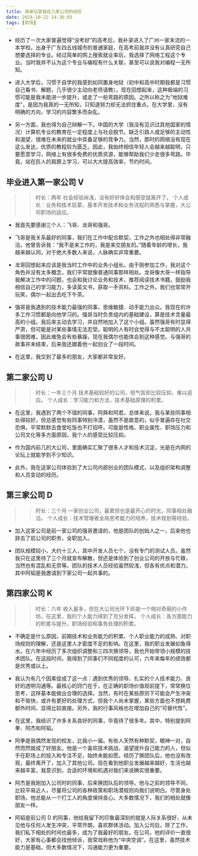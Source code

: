 ```yaml
---
title: 简单记录我在几家公司的经历
date: 2024-10-22 14:36:03
tags: [职场]
---
```


+ 经历了一次大家普遍觉得“没考好”的高考后，我补录进入了广州一家末流的一本学校。出身于广东四五线城市的普通家庭，在高考前我并没有认真研究自己想要选择的专业。经过简单的网上搜索就业率后，我选择了网络工程这个专业。当时我并不认为这个专业与编程有什么关联，甚至可以说我对编程一无所知。

+ 进入大学后，习惯于自学的我感到如同置身地狱（初中和高中时期我都是习惯自己看书、解题，几乎很少主动向老师请教）。现在回想起来，这种极端的习惯可能是我未能进一步提升，或走了一些弯路的原因。之所以称之为“地狱难度”，是因为我真的一无所知，只知道努力却无法抓住重点。在大学里，没有明确的方向，学习的内容繁多而杂乱。

+ 另一方面，我也得为自己辩解一下。中国的大学（我没有见识过其他国家的情况）计算机专业的教育在一定程度上与社会脱节。缺乏引路人或足够的主动性和渴望，很难在未来的就业中具备足够的竞争力。当然，那时的网络没有现在这么发达，优质的教程较为匮乏。因此，我始终相信年轻人会越来越聪明，只要愿意学习，网络上有很多免费的优质资源，能够帮助我们少走很多弯路。毕竟，站在巨人的肩膀上学习，可以大大提高效率，节约时间。


## 毕业进入第一家公司 V
>> 时长：两年
>> 社会经验尚浅，没有好好体会和感受就离开了。
>> 个人成长：业务和技术启蒙，基本开发技术和业务流程的熟悉与掌握，大公司职场的适应。

+ 我首先要感谢三个人：飞哥、龙哥和强哥。

+ 飞哥是我关系最好的同事，我们在工作中配合默契，工作之外也相处得非常融洽。他曾告诉我：“我不是来工作的，我是来交朋友的。”随着年龄的增长，我越来越认同，对于绝大多数人来说，人脉确实非常重要。

+ 龙哥回想起来应该是我当时工作中的业务小组长。由于刚参加工作，我对这个角色并没有太多概念，我们平常就像普通同事那样相处。龙哥像大哥一样指导我解决工作中的问题，也会和我讨论业务和技术，推荐阅读技术书籍，鼓励我相信自己的学习能力，多读英文书，获取一手资料。工作之外，我们也常常开玩笑，偶尔一起出去吃下午茶。

+ 强哥是我遇到的技术能力最强的同事，思维敏捷、动手能力出众。我现在的许多工作习惯都是向他学习的。强哥当时负责组内的基础建设，算是技术含量最高的小组。我后来主动去学习，并自然地加入了这个小组。虽然强哥有时显得严肃，但可能是对某些事情无法忍受。聪明的人有时会觉得与不太聪明的人共事很困难，因此难免会有些暴躁，现在我偶尔也能体会到这种感觉。与强哥的故事并未结束，后来我还跟着他一起创业了一段时间。

+ 在这里，我交到了最多的朋友，大家都非常友好。

## 第二家公司 U
>> 时长：一年三个月
>> 技术基础较好的公司，但气氛却比较压抑，难以适应。
>> 个人成长：学习能力和方法，技术基础原理的积累。

+ 在这里，我遇到了两个不错的同事，阿舜和阿君。总体来说，我与某些同事相处得较好，但总感觉有些同事特别冷漠，虽然不是故意的，似乎普遍存在社交恐惧，平常默默去食堂吃饭也不打招呼。可能是性格、职业属性、职场压力和公司文化等多方面原因，我个人的感受比较压抑。

+ 作为国内前几的大公司，里面确实汇聚了很多人才和技术沉淀，光是在内网的论坛上就能学到不少知识。

+ 此外，我在这家公司体验到了大公司内部创业的团队模式，以及组织架构调整和人员变动的经历。

## 第三家公司 D
>> 时长：三个月
>> 一家创业公司，最累但也是最开心的时光，同事相处融洽。
>> 个人成长：技术管理者全局思考能力的培养，技术规划等经验。

+ 加入这家公司是前一家公司的强哥邀请的，他是团队的创始人之一，后来他也辞去了前公司的职务，全职加入。

+ 团队规模较小，大约十三人，其中开发人员七个，没有专门的测试人员。虽然我只在这里待了三个月就宣布解散，但还是体验到了创业公司的开放与忙碌，当然也有混乱和无奈等。团队的技术人员经验虽然较浅，但各有优点和潜力。其中阿韬是我邀请到下家公司一起共事的。

## 第四家公司 K
>> 时长：六年
>> 收入最多，但在大公司光环下却是一个相对奇葩的小作坊。在这里，我的个人能力得到了充分发挥。
>> 个人成长：各方面能力的积累与提升，职场经验和事务处理的积累。

+ 不确定是什么原因，前期技术和业务能力的积累、个人职业能力的成熟、对职场规则的理解，还是这里人才密度不足的影响。在这里，我的职业发展如鱼得水。在六年中经历了多次组织调整和三四次换领导，我也开始带领小规模的技术团队。在这段时间，我得到了同事们不同程度的认可，六年来每年的绩效都是优秀或以上。

+ 我认为有几个因素促成了这一点：遇到优秀的领导、扎实的个人技术能力、良好的透明沟通等。最核心的窍门在于，在正确的职场价值观前提下，常常换位思考，这样基本能做出合理的选择。当然，有时在某些原则下可能会产生冲突和不愉快，或许有更好的处理方式，但我个人尚未掌握，某些方面也不想耗费额外时间，显得比较直接。另外，我的行事风格也在增加自己的“可替代性”。

+ 在这里，我结识了许多关系良好的同事，毕竟待了很多年。其中，特别提到阿拳、阿杰和阿韬。

+ 阿拳是我偶然发现的校友，比我小一届。有些人天然有种默契，眼神一对，自然而然就成了好朋友。他是一个喜欢技术挑战，渴望提升自己能力的人，但似乎在职场上的投入和专注不足，始终未能如愿。经历了换团队后，他也没有改观，最终离开了，加入了其他公司。现在看到他职业发展越来越好，生活也越来越丰富，我意识到，合适的环境和机遇对我们来说确实很重要。

+ 阿杰是我刚加入公司时的同事，后来换团队后的领导。他与之前的领导不同，比较平易近人，尽量将公司的各种政策和职场潜规则向我们说明白。尽管身处职场，他总能从一个打工人的角度保持良心。大多数情况下，我们的相处就像朋友一样。

+ 阿韬是前公司 D 的同事，他给我留下的印象最深刻的就是人际关系很好，从未见他与任何人发生冲突，平常开朗，喜欢群体活动。加入公司后，除了工作，我们私下相处的时间也最多，成为了我最好的朋友。在公司，他的评价一直很好，大家有心事都会找他倾诉，我常戏称他为“中央空调”。在这里，虽然技术能力是基础，但大多数情况下，沟通能力更为重要。

